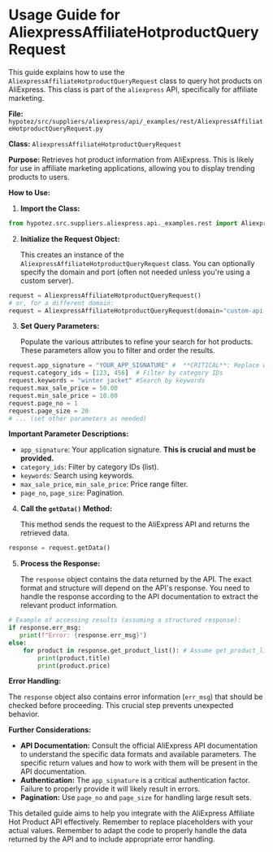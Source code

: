 # Usage Guide for AliexpressAffiliateHotproductQueryRequest

This guide explains how to use the `AliexpressAffiliateHotproductQueryRequest` class to query hot products on AliExpress.  This class is part of the `aliexpress` API, specifically for affiliate marketing.

**File:** `hypotez/src/suppliers/aliexpress/api/_examples/rest/AliexpressAffiliateHotproductQueryRequest.py`

**Class:** `AliexpressAffiliateHotproductQueryRequest`

**Purpose:**  Retrieves hot product information from AliExpress.  This is likely for use in affiliate marketing applications, allowing you to display trending products to users.


**How to Use:**

1. **Import the Class:**

```python
from hypotez.src.suppliers.aliexpress.api._examples.rest import AliexpressAffiliateHotproductQueryRequest
```

2. **Initialize the Request Object:**

   This creates an instance of the `AliexpressAffiliateHotproductQueryRequest` class.  You can optionally specify the domain and port (often not needed unless you're using a custom server).

```python
request = AliexpressAffiliateHotproductQueryRequest()
# or, for a different domain:
request = AliexpressAffiliateHotproductQueryRequest(domain="custom-api.aliexpress.com")
```


3. **Set Query Parameters:**

   Populate the various attributes to refine your search for hot products.  These parameters allow you to filter and order the results.


```python
request.app_signature = "YOUR_APP_SIGNATURE" #  **CRITICAL**: Replace with your actual signature
request.category_ids = [123, 456]  # Filter by category IDs
request.keywords = "winter jacket" #Search by keywords
request.max_sale_price = 50.00
request.min_sale_price = 10.00
request.page_no = 1
request.page_size = 20
# ... (set other parameters as needed)
```

**Important Parameter Descriptions:**

*   `app_signature`:  Your application signature.  **This is crucial and must be provided.**
*   `category_ids`:  Filter by category IDs (list).
*   `keywords`:  Search using keywords.
*   `max_sale_price`, `min_sale_price`: Price range filter.
*   `page_no`, `page_size`:  Pagination.

4. **Call the `getData()` Method:**

   This method sends the request to the AliExpress API and returns the retrieved data.

```python
response = request.getData()
```

5. **Process the Response:**

   The `response` object contains the data returned by the API.  The exact format and structure will depend on the API's response.  You need to handle the response according to the API documentation to extract the relevant product information.

```python
# Example of accessing results (assuming a structured response):
if response.err_msg:
   print(f"Error: {response.err_msg}")
else:
    for product in response.get_product_list(): # Assume get_product_list exists
        print(product.title)
        print(product.price)
```

**Error Handling:**

The `response` object also contains error information (`err_msg`) that should be checked before proceeding. This crucial step prevents unexpected behavior.

**Further Considerations:**

* **API Documentation:** Consult the official AliExpress API documentation to understand the specific data formats and available parameters.  The specific return values and how to work with them will be present in the API documentation.
* **Authentication:** The `app_signature` is a critical authentication factor.  Failure to properly provide it will likely result in errors.
* **Pagination:** Use `page_no` and `page_size` for handling large result sets.


This detailed guide aims to help you integrate with the AliExpress Affiliate Hot Product API effectively. Remember to replace placeholders with your actual values. Remember to adapt the code to properly handle the data returned by the API and to include appropriate error handling.